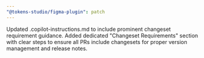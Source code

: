```yaml
---
"@tokens-studio/figma-plugin": patch
---
```


Updated .copilot-instructions.md to include prominent changeset requirement guidance. Added dedicated "Changeset Requirements" section with clear steps to ensure all PRs include changesets for proper version management and release notes.
